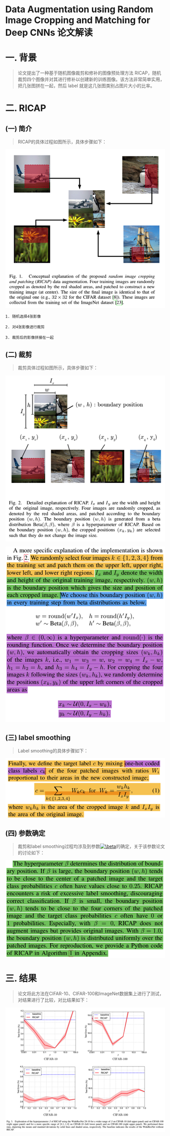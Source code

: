 Data Augmentation using Random Image Cropping and Matching for Deep CNNs 论文解读
================================================================================

# 一. 背景

> 论文提出了一种基于随机图像裁剪和修补的图像预处理方法 RICAP，随机裁剪四个图像并对其进行修补以创建新的训练图像。该方法非常简单实用，把几张图拼在一起，然后 label 就是这几张图类别占图片大小的比率。

# 二. RICAP

## (一) 简介

> RICAP的具体过程如图所示，具体步骤如下：

![image](https://github.com/ShaoQiBNU/CV_Data_Augmentation/blob/master/images/1.png)

```
1. 随机选择4张影像

2. 对4张影像进行裁剪

3. 裁剪后的影像拼接在一起
```

## (二) 裁剪

> 裁剪具体过程如图所示，具体步骤如下：

![image](https://github.com/ShaoQiBNU/CV_Data_Augmentation/blob/master/images/2.png)

![image](https://github.com/ShaoQiBNU/CV_Data_Augmentation/blob/master/images/3.png)

## (三) label smoothing

> Label smoothing的具体步骤如下：

![image](https://github.com/ShaoQiBNU/CV_Data_Augmentation/blob/master/images/4.png)

## (四) 参数确定

> 裁剪和label smoothing过程均涉及到参数<a href="https://www.codecogs.com/eqnedit.php?latex=\beta" target="_blank"><img src="https://latex.codecogs.com/gif.latex?\beta" title="\beta" /></a>的确定，关于该参数论文的讨论如下：

![image](https://github.com/ShaoQiBNU/CV_Data_Augmentation/blob/master/images/5.png)


# 三. 结果

> 论文将此方法在CIFAR-10、CIFAR-100和ImageNet数据集上进行了测试，对结果进行了比较，对比结果如下：

![image](https://github.com/ShaoQiBNU/CV_Data_Augmentation/blob/master/images/6.png)

